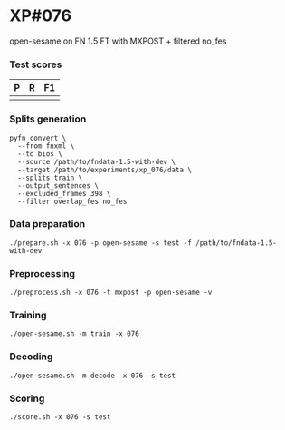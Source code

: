 # XP\#076

open-sesame on FN 1.5 FT with MXPOST + filtered no_fes

### Test scores
| P | R | F1 |
| --- | --- | --- |
|  |  |  |


### Splits generation
```
pyfn convert \
  --from fnxml \
  --to bios \
  --source /path/to/fndata-1.5-with-dev \
  --target /path/to/experiments/xp_076/data \
  --splits train \
  --output_sentences \
  --excluded_frames 398 \
  --filter overlap_fes no_fes
```

### Data preparation
```
./prepare.sh -x 076 -p open-sesame -s test -f /path/to/fndata-1.5-with-dev
```

### Preprocessing
```
./preprocess.sh -x 076 -t mxpost -p open-sesame -v
```

### Training
```
./open-sesame.sh -m train -x 076
```

### Decoding
```
./open-sesame.sh -m decode -x 076 -s test
```

### Scoring
```
./score.sh -x 076 -s test
```
